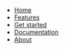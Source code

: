 <!-- _navbar.md -->

* [Home](/)
* [Features](features.md)
* [Get started](resources.md)
* [Documentation](tutorials.md)
* [About](about.md)

<!--
* Language

    * [:us: EN](/)
    * [:fr: FR](/fr/)
    * [:it: IT](/it/)
-->